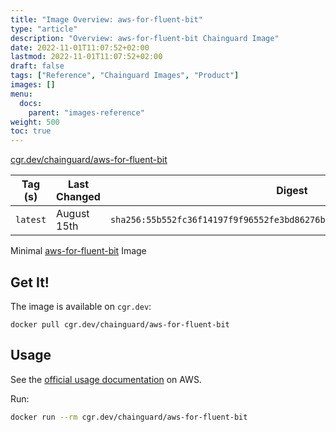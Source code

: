 ```yaml
---
title: "Image Overview: aws-for-fluent-bit"
type: "article"
description: "Overview: aws-for-fluent-bit Chainguard Image"
date: 2022-11-01T11:07:52+02:00
lastmod: 2022-11-01T11:07:52+02:00
draft: false
tags: ["Reference", "Chainguard Images", "Product"]
images: []
menu:
  docs:
    parent: "images-reference"
weight: 500
toc: true
---
```


[cgr.dev/chainguard/aws-for-fluent-bit](https://github.com/chainguard-images/images/tree/main/images/aws-for-fluent-bit)

| Tag (s)   | Last Changed | Digest                                                                    |
|-----------|--------------|---------------------------------------------------------------------------|
|  `latest` | August 15th  | `sha256:55b552fc36f14197f9f96552fe3bd86276b213ab2ee6f983adc57dbf176b117e` |



Minimal [aws-for-fluent-bit](https://github.com/aws/aws-for-fluent-bit) Image

## Get It!

The image is available on `cgr.dev`:

```
docker pull cgr.dev/chainguard/aws-for-fluent-bit
```

## Usage

See the [official usage documentation](https://docs.aws.amazon.com/AmazonECS/latest/developerguide/firelens-using-fluentbit.html) on AWS.

Run:

```sh
docker run --rm cgr.dev/chainguard/aws-for-fluent-bit
```

